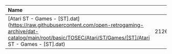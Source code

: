 |Name|Size|
|:---|---:|
|[Atari ST - Games - [ST].dat](https://raw.githubusercontent.com/open-retrogaming-archive/dat-catalog/main/root/basic/TOSEC/Atari/ST/Games/[ST]/Atari ST - Games - [ST].dat)|2126024|
